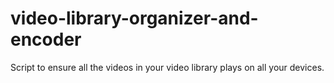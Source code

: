 # video-library-organizer-and-encoder
Script to ensure all the videos in your video library plays on all your devices.
